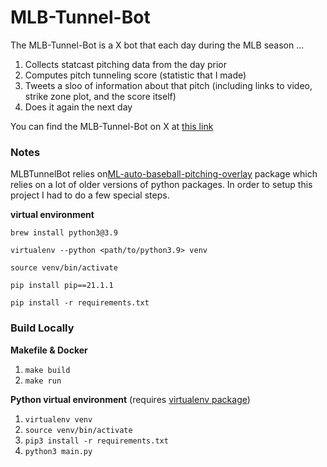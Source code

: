 # MLB-Tunnel-Bot

The MLB-Tunnel-Bot is a X bot that each day during the MLB season ...

1. Collects statcast pitching data from the day prior
2. Computes pitch tunneling score (statistic that I made)
3. Tweets a sloo of information about that pitch (including links to video, strike zone plot, and the score itself)
4. Does it again the next day

You can find the MLB-Tunnel-Bot on X at [this link](https://twitter.com/MLBTunnelBot)

### Notes

MLBTunnelBot relies on[ML-auto-baseball-pitching-overlay](https://github.com/chonyy/ML-auto-baseball-pitching-overlay) package which relies on a lot of older versions of python packages. In order to setup this project I had to do a few special steps.

**virtual environment**

  `brew install python3@3.9`

  `virtualenv --python <path/to/python3.9> venv`

  `source venv/bin/activate`

  `pip install pip==21.1.1`

  `pip install -r requirements.txt`

### Build Locally

**Makefile & Docker**
  1. `make build`
  2. `make run`

**Python virtual environment**
  (requires [virtualenv package](https://pypi.org/project/virtualenv/))
  1. `virtualenv venv` 
  2. `source venv/bin/activate`
  3. `pip3 install -r requirements.txt`
  4. `python3 main.py`

